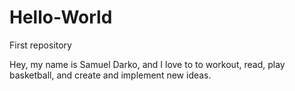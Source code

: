 # Hello-World
First repository

Hey, my name is Samuel Darko, and I love to to workout, read, play basketball, and create and implement new ideas.

